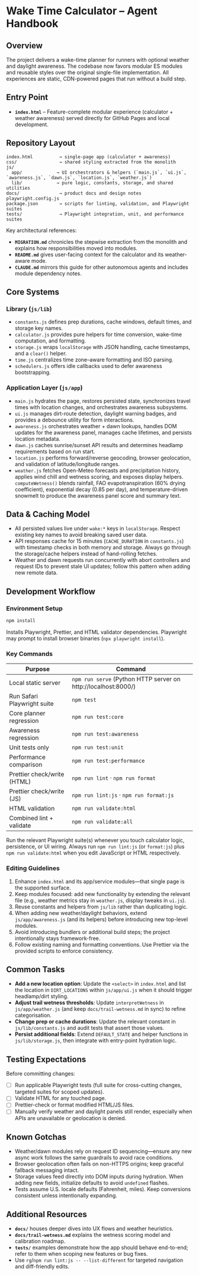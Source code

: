 # Wake Time Calculator – Agent Handbook

## Overview
The project delivers a wake-time planner for runners with optional weather and daylight awareness. The codebase now favors modular ES modules and reusable styles over the original single-file implementation. All experiences are static, CDN-powered pages that run without a build step.

## Entry Point
- **`index.html`** – Feature-complete modular experience (calculator + weather awareness) served directly for GitHub Pages and local development.

## Repository Layout
```
index.html          → single-page app (calculator + awareness)
css/                → shared styling extracted from the monolith
js/
  app/             → UI orchestrators & helpers (`main.js`, `ui.js`, `awareness.js`, `dawn.js`, `location.js`, `weather.js`)
  lib/             → pure logic, constants, storage, and shared utilities
docs/               → product docs and design notes
playwright.config.js
package.json        → scripts for linting, validation, and Playwright suites
tests/              → Playwright integration, unit, and performance suites
```

Key architectural references:
- **`MIGRATION.md`** chronicles the stepwise extraction from the monolith and explains how responsibilities moved into modules.
- **`README.md`** gives user-facing context for the calculator and its weather-aware mode.
- **`CLAUDE.md`** mirrors this guide for other autonomous agents and includes module dependency notes.

## Core Systems
### Library (`js/lib`)
- `constants.js` defines prep durations, cache windows, default times, and storage key names.
- `calculator.js` provides pure helpers for time conversion, wake-time computation, and formatting.
- `storage.js` wraps `localStorage` with JSON handling, cache timestamps, and a `clear()` helper.
- `time.js` centralizes time zone–aware formatting and ISO parsing.
- `schedulers.js` offers idle callbacks used to defer awareness bootstrapping.

### Application Layer (`js/app`)
- `main.js` hydrates the page, restores persisted state, synchronizes travel times with location changes, and orchestrates awareness subsystems.
- `ui.js` manages dirt-route detection, daylight warning badges, and provides a debounce utility for form interactions.
- `awareness.js` orchestrates weather + dawn lookups, handles DOM updates for the awareness panel, manages cache lifetimes, and persists location metadata.
- `dawn.js` caches sunrise/sunset API results and determines headlamp requirements based on run start.
- `location.js` performs forward/reverse geocoding, browser geolocation, and validation of latitude/longitude ranges.
- `weather.js` fetches Open-Meteo forecasts and precipitation history, applies wind chill and wetness scoring, and exposes display helpers. `computeWetness()` blends rainfall, FAO evapotranspiration (60% drying coefficient), exponential decay (0.85 per day), and temperature-driven snowmelt to produce the awareness panel score and summary text.

## Data & Caching Model
- All persisted values live under `wake:*` keys in `localStorage`. Respect existing key names to avoid breaking saved user data.
- API responses cache for 15 minutes (`CACHE_DURATION` in `constants.js`) with timestamp checks in both memory and storage. Always go through the storage/cache helpers instead of hand-rolling fetches.
- Weather and dawn requests run concurrently with abort controllers and request IDs to prevent stale UI updates; follow this pattern when adding new remote data.

## Development Workflow
### Environment Setup
```bash
npm install
```
Installs Playwright, Prettier, and HTML validator dependencies. Playwright may prompt to install browser binaries (`npx playwright install`).

### Key Commands
| Purpose | Command |
| --- | --- |
| Local static server | `npm run serve` (Python HTTP server on http://localhost:8000/) |
| Run Safari Playwright suite | `npm test` |
| Core planner regression | `npm run test:core` |
| Awareness regression | `npm run test:awareness` |
| Unit tests only | `npm run test:unit` |
| Performance comparison | `npm run test:performance` |
| Prettier check/write (HTML) | `npm run lint` · `npm run format` |
| Prettier check/write (JS) | `npm run lint:js` · `npm run format:js` |
| HTML validation | `npm run validate:html` |
| Combined lint + validate | `npm run validate:all` |

Run the relevant Playwright suite(s) whenever you touch calculator logic, persistence, or UI wiring. Always run `npm run lint:js` (or `format:js`) plus `npm run validate:html` when you edit JavaScript or HTML respectively.

### Editing Guidelines
1. Enhance `index.html` and its app/service modules—that single page is the supported surface.
2. Keep modules focused: add new functionality by extending the relevant file (e.g., weather metrics stay in `weather.js`, display tweaks in `ui.js`).
3. Reuse constants and helpers from `js/lib` rather than duplicating logic.
4. When adding new weather/daylight behaviors, extend `js/app/awareness.js` (and its helpers) before introducing new top-level modules.
5. Avoid introducing bundlers or additional build steps; the project intentionally stays framework-free.
6. Follow existing naming and formatting conventions. Use Prettier via the provided scripts to enforce consistency.

## Common Tasks
- **Add a new location option**: Update the `<select>` in `index.html` and list the location in `DIRT_LOCATIONS` within `js/app/ui.js` when it should trigger headlamp/dirt styling.
- **Adjust trail wetness thresholds**: Update `interpretWetness` in `js/app/weather.js` (and keep `docs/trail-wetness.md` in sync) to refine categorisation.
- **Change prep or cache durations**: Update the relevant constant in `js/lib/constants.js` and audit tests that assert those values.
- **Persist additional fields**: Extend `DEFAULT_STATE` and helper functions in `js/lib/storage.js`, then integrate with entry-point hydration logic.

## Testing Expectations
Before committing changes:
- [ ] Run applicable Playwright tests (full suite for cross-cutting changes, targeted suites for scoped updates).
- [ ] Validate HTML for any touched page.
- [ ] Prettier-check or format modified HTML/JS files.
- [ ] Manually verify weather and daylight panels still render, especially when APIs are unavailable or geolocation is denied.

## Known Gotchas
- Weather/dawn modules rely on request ID sequencing—ensure any new async work follows the same guardrails to avoid race conditions.
- Browser geolocation often fails on non-HTTPS origins; keep graceful fallback messaging intact.
- Storage values feed directly into DOM inputs during hydration. When adding new fields, initialize defaults to avoid `undefined` flashes.
- Tests assume U.S. locale defaults (Fahrenheit, miles). Keep conversions consistent unless intentionally expanding.

## Additional Resources
- **`docs/`** houses deeper dives into UX flows and weather heuristics.
- **`docs/trail-wetness.md`** explains the wetness scoring model and calibration roadmap.
- **`tests/`** examples demonstrate how the app should behave end-to-end; refer to them when scoping new features or bug fixes.
- Use `rg`/`npm run lint:js -- --list-different` for targeted navigation and diff-friendly edits.
